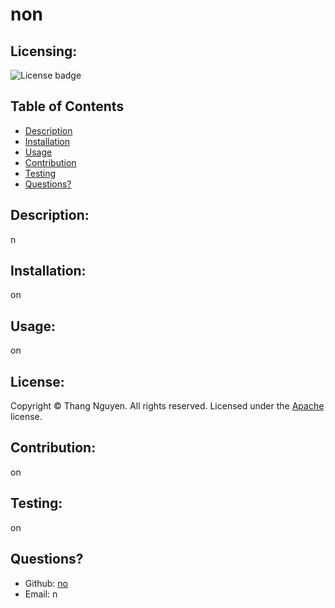 # non
  ## Licensing:
  ![License badge](https://img.shields.io/badge/license-Apache-blue)
  ## Table of Contents 
  - [Description](#description)
  - [Installation](#installation)
  - [Usage](#usage)
  - [Contribution](#contribution)
  - [Testing](#testing)
  - [Questions?](#questions)
  ## Description:
  n
  ## Installation:
  on
  ## Usage:
  on
  ## License:
  
  Copyright © Thang Nguyen. All rights reserved. 
  Licensed under the [Apache](https://www.apache.org/licenses/LICENSE-2.0.txt) license.
  ## Contribution:
  on
  ## Testing:
  on
  ## Questions?
  - Github: [no](https://github.com/no)
  - Email: n 